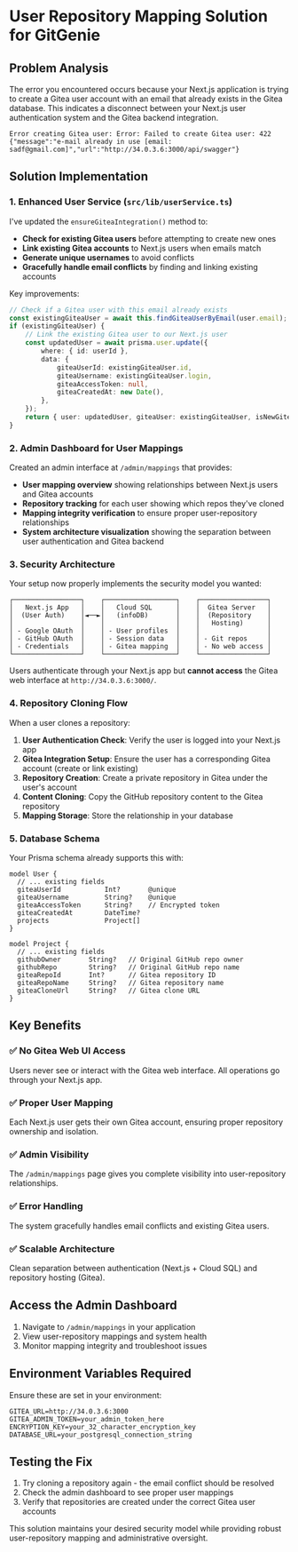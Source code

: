 # User Repository Mapping Solution for GitGenie

## Problem Analysis

The error you encountered occurs because your Next.js application is trying to create a Gitea user account with an email that already exists in the Gitea database. This indicates a disconnect between your Next.js user authentication system and the Gitea backend integration.

```
Error creating Gitea user: Error: Failed to create Gitea user: 422 {"message":"e-mail already in use [email: sadf@gmail.com]","url":"http://34.0.3.6:3000/api/swagger"}
```

## Solution Implementation

### 1. Enhanced User Service (`src/lib/userService.ts`)

I've updated the `ensureGiteaIntegration()` method to:

- **Check for existing Gitea users** before attempting to create new ones
- **Link existing Gitea accounts** to Next.js users when emails match
- **Generate unique usernames** to avoid conflicts
- **Gracefully handle email conflicts** by finding and linking existing accounts

Key improvements:
```typescript
// Check if a Gitea user with this email already exists
const existingGiteaUser = await this.findGiteaUserByEmail(user.email);
if (existingGiteaUser) {
    // Link the existing Gitea user to our Next.js user
    const updatedUser = await prisma.user.update({
        where: { id: userId },
        data: {
            giteaUserId: existingGiteaUser.id,
            giteaUsername: existingGiteaUser.login,
            giteaAccessToken: null,
            giteaCreatedAt: new Date(),
        },
    });
    return { user: updatedUser, giteaUser: existingGiteaUser, isNewGiteaUser: false };
}
```

### 2. Admin Dashboard for User Mappings

Created an admin interface at `/admin/mappings` that provides:

- **User mapping overview** showing relationships between Next.js users and Gitea accounts
- **Repository tracking** for each user showing which repos they've cloned
- **Mapping integrity verification** to ensure proper user-repository relationships
- **System architecture visualization** showing the separation between user authentication and Gitea backend

### 3. Security Architecture

Your setup now properly implements the security model you wanted:

```
┌─────────────────┐    ┌──────────────────┐    ┌─────────────────┐
│   Next.js App   │    │   Cloud SQL      │    │  Gitea Server   │
│  (User Auth)    │◄──►│   (infoDB)       │    │  (Repository    │
│                 │    │                  │    │   Hosting)      │
│ - Google OAuth  │    │ - User profiles  │    │                 │
│ - GitHub OAuth  │    │ - Session data   │    │ - Git repos     │
│ - Credentials   │    │ - Gitea mapping  │    │ - No web access │
└─────────────────┘    └──────────────────┘    └─────────────────┘
```

Users authenticate through your Next.js app but **cannot access** the Gitea web interface at `http://34.0.3.6:3000/`.

### 4. Repository Cloning Flow

When a user clones a repository:

1. **User Authentication Check**: Verify the user is logged into your Next.js app
2. **Gitea Integration Setup**: Ensure the user has a corresponding Gitea account (create or link existing)
3. **Repository Creation**: Create a private repository in Gitea under the user's account
4. **Content Cloning**: Copy the GitHub repository content to the Gitea repository
5. **Mapping Storage**: Store the relationship in your database

### 5. Database Schema

Your Prisma schema already supports this with:

```prisma
model User {
  // ... existing fields
  giteaUserId           Int?       @unique
  giteaUsername         String?    @unique
  giteaAccessToken      String?    // Encrypted token
  giteaCreatedAt        DateTime?
  projects              Project[]
}

model Project {
  // ... existing fields
  githubOwner       String?   // Original GitHub repo owner
  githubRepo        String?   // Original GitHub repo name
  giteaRepoId       Int?      // Gitea repository ID
  giteaRepoName     String?   // Gitea repository name
  giteaCloneUrl     String?   // Gitea clone URL
}
```

## Key Benefits

### ✅ **No Gitea Web UI Access**
Users never see or interact with the Gitea web interface. All operations go through your Next.js app.

### ✅ **Proper User Mapping**
Each Next.js user gets their own Gitea account, ensuring proper repository ownership and isolation.

### ✅ **Admin Visibility**
The `/admin/mappings` page gives you complete visibility into user-repository relationships.

### ✅ **Error Handling**
The system gracefully handles email conflicts and existing Gitea users.

### ✅ **Scalable Architecture**
Clean separation between authentication (Next.js + Cloud SQL) and repository hosting (Gitea).

## Access the Admin Dashboard

1. Navigate to `/admin/mappings` in your application
2. View user-repository mappings and system health
3. Monitor mapping integrity and troubleshoot issues

## Environment Variables Required

Ensure these are set in your environment:

```env
GITEA_URL=http://34.0.3.6:3000
GITEA_ADMIN_TOKEN=your_admin_token_here
ENCRYPTION_KEY=your_32_character_encryption_key
DATABASE_URL=your_postgresql_connection_string
```

## Testing the Fix

1. Try cloning a repository again - the email conflict should be resolved
2. Check the admin dashboard to see proper user mappings
3. Verify that repositories are created under the correct Gitea user accounts

This solution maintains your desired security model while providing robust user-repository mapping and administrative oversight.
